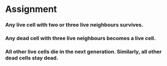 # Assignment
### Any live cell with two or three live neighbours survives.
### Any dead cell with three live neighbours becomes a live cell.
### All other live cells die in the next generation. Similarly, all other dead cells stay dead.
